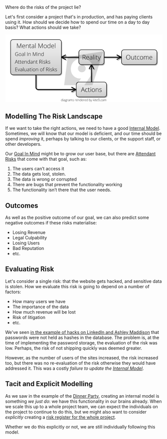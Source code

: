 Where do the risks of the project lie?  

Let's first consider a project that's in production, and has paying clients using it.  How should we decide how to spend our time on a day to day basis?  What actions should we take?

![Reality](images/reality.png)

##  Modelling The Risk Landscape

If we want to take the right actions, we need to have a good [Internal Model](internal_model.md).  Sometimes, we will know that our model is deficient, and our time should be spend _improving_ it, perhaps by talking to our clients, or the support staff, or other developers.

Our [Goal In Mind](goal_in_mind.md) might be to grow our user base, but there are [Attendant Risks](attendant_risk.md) that come with that goal, such as:

1. The users can’t access it
2. The data gets lost, stolen. 
3. The data is wrong or corrupted
4. There are bugs that prevent the functionality working
5. The functionality isn’t there that the user needs.

## Outcomes

As well as the positive outcome of our goal, we can also predict some negative outcomes if these risks materialise:

* Losing Revenue
* Legal Culpability
* Losing Users
* Bad Reputation
* etc.

## Evaluating Risk

Let's consider a single risk:  that the website gets hacked, and sensitive data is stolen.  How we evaluate this risk is going to depend on a number of factors:

* How many users we have
* The importance of the data
* How much revenue will be lost
* Risk of litigation
* etc.

We've seen [in the example of hacks on LinkedIn and Ashley Maddison](https://www.acunetix.com/blog/articles/password-hashing-and-the-ashley-madison-hack/) that passwords were not held as hashes in the database.  The problem is, at the time of implementing the password storage, the evaluation of the risk was low.  Perhaps, the risk of not shipping quickly was deemed greater.  

However, as the number of users of the sites increased, the risk increased too, but there was no re-evaluation of the risk otherwise they would have addressed it.  This was a costly _failure to update the [Internal Model](internal_model.md)_.

## Tacit and Explicit Modelling

As we saw in the example of the [Dinner Party](welcome), creating an internal model is something _we just do_:  we have this functionality in our brains already.  When we scale this up to a whole project team, we can expect the individuals on the project to continue to do this, but we might also want to consider _explicitly_ creating a [risk register for the whole project](https://en.wikipedia.org/wiki/Risk_register).  

Whether we do this explicitly or not, we are still individually following this model.

